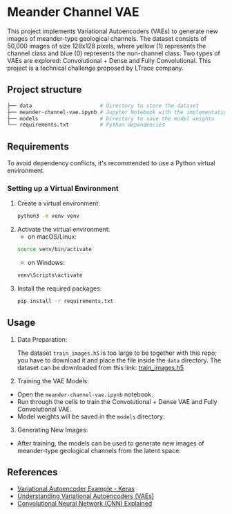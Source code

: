 # Meander Channel VAE

This project implements Variational Autoencoders (VAEs) to generate new images of meander-type geological channels. The dataset consists of 50,000 images of size 128x128 pixels, where yellow (1) represents the channel class and blue (0) represents the non-channel class. Two types of VAEs are explored: Convolutional + Dense and Fully Convolutional. This project is a technical challenge proposed by LTrace company.

## Project structure
```bash
├── data                      # Directory to store the dataset
├── meander-channel-vae.ipynb # Jupyter Notebook with the implementation of the VAEs
├── models                    # Directory to save the model weights
└── requirements.txt          # Python dependencies
```

## Requirements

To avoid dependency conflicts, it's recommended to use a Python virtual environment.

### Setting up a Virtual Environment

1. Create a virtual environment:
   ```bash
   python3 -m venv venv
   ```
2. Activate the virtual environment:
    - on macOS/Linux:
    ```bash
    source venv/bin/activate
    ```
    - on Windows:
    ```bash
    venv\Scripts\activate
    ```
3. Install the required packages:
    ```bash
    pip install -r requirements.txt
    ```
## Usage
1. Data Preparation:

    The dataset `train_images.h5` is too large to be together with this repo; you have to download it and place the file inside the `data` directory. The dataset can be downloaded from this link: [train_images.h5](https://grrjnyzvhu1t.objectstorage.sa-saopaulo-1.oci.customer-oci.com/p/jfIQ-fCMHmA5jLi-DdqEIenJTzARdTp61YIzlDpRBi531v05mmWObjM2F1CBTIVL/n/grrjnyzvhu1t/b/General_ltrace_files/o/deep_esmda/train_images.h5)

2. Training the VAE Models:

- Open the `meander-channel-vae.ipynb` notebook.
- Run through the cells to train the Convolutional + Dense VAE and Fully Convolutional VAE.
- Model weights will be saved in the `models` directory.

3. Generating New Images:

- After training, the models can be used to generate new images of meander-type geological channels from the latent space.

## References

- [Variational Autoencoder Example - Keras](https://keras.io/examples/generative/vae/)
- [Understanding Variational Autoencoders (VAEs)](https://towardsdatascience.com/understanding-variational-autoencoders-vaes-f70510919f73)
- [Convolutional Neural Network (CNN) Explained](https://poloclub.github.io/cnn-explainer/)


